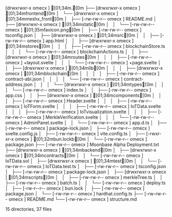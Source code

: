 [drwxrwxr-x omecx   ]  [01;34m.[0m
├── [drwxrwxr-x omecx   ]  [01;34mfrontend[0m
│   └── [drwxrwxr-x omecx   ]  [01;34mmeshx_front[0m
│       ├── [-rw-rw-r-- omecx   ]  README.md
│       ├── [drwxrwxr-x omecx   ]  [01;34mstatic[0m
│       │   └── [-rw-rw-r-- omecx   ]  [01;35mfavicon.png[0m
│       ├── [-rw-rw-r-- omecx   ]  tsconfig.json
│       ├── [drwxrwxr-x omecx   ]  [01;34msrc[0m
│       │   ├── [-rw-rw-r-- omecx   ]  app.html
│       │   ├── [drwxrwxr-x omecx   ]  [01;34mstores[0m
│       │   │   ├── [-rw-rw-r-- omecx   ]  blockchainStore.ts
│       │   │   └── [-rw-rw-r-- omecx   ]  blockchainActions.ts
│       │   ├── [drwxrwxr-x omecx   ]  [01;34mroutes[0m
│       │   │   ├── [-rw-rw-r-- omecx   ]  +layout.svelte
│       │   │   └── [-rw-rw-r-- omecx   ]  +page.svelte
│       │   ├── [drwxrwxr-x omecx   ]  [01;34mlib[0m
│       │   │   ├── [drwxrwxr-x omecx   ]  [01;34mblockchain[0m
│       │   │   │   ├── [-rw-rw-r-- omecx   ]  contract-abi.json
│       │   │   │   └── [-rw-rw-r-- omecx   ]  contract-address.json
│       │   │   └── [drwxrwxr-x omecx   ]  [01;34mtypes[0m
│       │   │       └── [-rw-rw-r-- omecx   ]  index.ts
│       │   ├── [-rw-rw-r-- omecx   ]  app.css
│       │   ├── [drwxrwxr-x omecx   ]  [01;34mcomponents[0m
│       │   │   ├── [-rw-rw-r-- omecx   ]  Header.svelte
│       │   │   ├── [-rw-rw-r-- omecx   ]  IoTForm.svelte
│       │   │   ├── [-rw-rw-r-- omecx   ]  IoTData.svelte
│       │   │   ├── [-rw-rw-r-- omecx   ]  IoTvisualization.svelte
│       │   │   ├── [-rw-rw-r-- omecx   ]  MerkleVerification.svelte
│       │   │   └── [-rw-rw-r-- omecx   ]  AdminPanel.svelte
│       │   └── [-rw-rw-r-- omecx   ]  app.d.ts
│       ├── [-rw-rw-r-- omecx   ]  package-lock.json
│       ├── [-rw-rw-r-- omecx   ]  svelte.config.js
│       ├── [-rw-rw-r-- omecx   ]  vite.config.ts
│       ├── [-rwxr-xr-x omecx   ]  [01;32mbun.lockb[0m
│       └── [-rw-rw-r-- omecx   ]  package.json
├── [-rw-rw-r-- omecx   ]  Moonbase Alpha Deployment.txt
├── [drwxrwxr-x omecx   ]  [01;34mbackend[0m
│   ├── [drwxrwxr-x omecx   ]  [01;34mcontracts[0m
│   │   └── [-rw-rw-r-- omecx   ]  IoTData.sol
│   ├── [drwxrwxr-x omecx   ]  [01;34mtest[0m
│   │   └── [-rw-rw-r-- omecx   ]  IoTData.test.ts
│   ├── [-rw-rw-r-- omecx   ]  tsconfig.json
│   ├── [-rw-rw-r-- omecx   ]  package-lock.json
│   ├── [drwxrwxr-x omecx   ]  [01;34mscripts[0m
│   │   ├── [-rw-rw-r-- omecx   ]  merkleTree.ts
│   │   ├── [-rw-rw-r-- omecx   ]  batch.ts
│   │   └── [-rw-rw-r-- omecx   ]  deploy.ts
│   ├── [-rw-r--r-- omecx   ]  bun.lock
│   ├── [-rw-rw-r-- omecx   ]  package.json
│   └── [-rw-rw-r-- omecx   ]  hardhat.config.ts
├── [-rw-rw-r-- omecx   ]  README.md
└── [-rw-rw-r-- omecx   ]  structure.md

15 directories, 37 files

